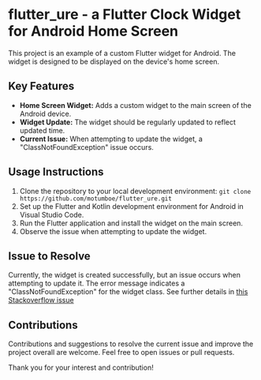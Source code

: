 # flutter_ure - a Flutter Clock Widget for Android Home Screen

This project is an example of a custom Flutter widget for Android. The widget is designed to be displayed on the device's home screen.

## Key Features
- **Home Screen Widget:** Adds a custom widget to the main screen of the Android device.
- **Widget Update:** The widget should be regularly updated to reflect updated time.
- **Current Issue:** When attempting to update the widget, a "ClassNotFoundException" issue occurs.

## Usage Instructions
1. Clone the repository to your local development environment:
```git clone https://github.com/motumboe/flutter_ure.git```
2. Set up the Flutter and Kotlin development environment for Android in Visual Studio Code.
3. Run the Flutter application and install the widget on the main screen.
4. Observe the issue when attempting to update the widget.

## Issue to Resolve
Currently, the widget is created successfully, but an issue occurs when attempting to update it. The error message indicates a "ClassNotFoundException" for the widget class. See further details in [this Stackoverflow issue](https://stackoverflow.com/questions/77452326/class-not-found-error-for-a-custom-android-widget-in-a-flutter-project)


## Contributions
Contributions and suggestions to resolve the current issue and improve the project overall are welcome. Feel free to open issues or pull requests.

Thank you for your interest and contribution!
